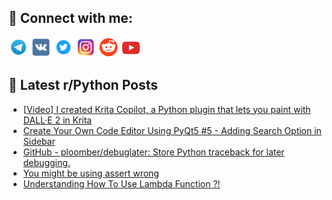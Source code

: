 ## 🔎 Connect with me:
[<img src="https://github.com/bullbesh/bullbesh/blob/main/images/Telegram.png" width="32" height="32" />](https://t.me/bullbesh)
[<img src="https://github.com/bullbesh/bullbesh/blob/main/images/VK.png" width="32" height="32" />](https://vk.com/bullbesh)
[<img src="https://github.com/bullbesh/bullbesh/blob/main/images/Twitter.png" width="32" height="32" />](https://twitter.com/bullbesh1)
[<img src="https://github.com/bullbesh/bullbesh/blob/main/images/Instagram.png" width="32" height="32" />](https://www.instagram.com/bullbesh)
[<img src="https://github.com/bullbesh/bullbesh/blob/main/images/Reddit.png" width="32" height="32" />](https://www.reddit.com/user/bullbesh)
[<img src="https://github.com/bullbesh/bullbesh/blob/main/images/YouTube.png" width="32" height="32" />](https://www.youtube.com/channel/UCtfjRs6uzgq5mfm8S06WTcg)

## 📕 Latest r/Python Posts
<!-- BLOG-POST-LIST:START -->
- [[Video] I created Krita Copilot, a Python plugin that lets you paint with DALL·E 2 in Krita](https://www.reddit.com/r/Python/comments/wjyol9/video_i_created_krita_copilot_a_python_plugin/)
- [Create Your Own Code Editor Using PyQt5 #5 - Adding Search Option in Sidebar](https://www.reddit.com/r/Python/comments/wjyk97/create_your_own_code_editor_using_pyqt5_5_adding/)
- [GitHub - ploomber/debuglater: Store Python traceback for later debugging.](https://www.reddit.com/r/Python/comments/wjyijm/github_ploomberdebuglater_store_python_traceback/)
- [You might be using assert wrong](https://www.reddit.com/r/Python/comments/wjxwkl/you_might_be_using_assert_wrong/)
- [Understanding How To Use Lambda Function ?!](https://www.reddit.com/r/Python/comments/wjxffe/understanding_how_to_use_lambda_function/)
<!-- BLOG-POST-LIST:END -->
